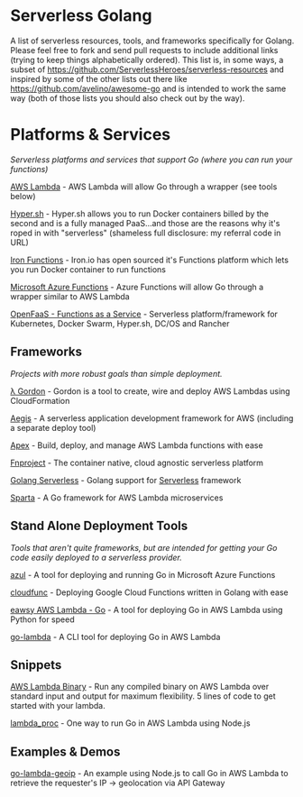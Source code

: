 # Serverless Golang

A list of serverless resources, tools, and frameworks specifically for Golang. Please feel free to fork and send pull requests to include additional links (trying to keep things alphabetically ordered). This list is, in some ways, a subset of https://github.com/ServerlessHeroes/serverless-resources and inspired by some of the other lists out there like https://github.com/avelino/awesome-go and is intended to work the same way (both of those lists you should also check out by the way).

# Platforms & Services
_Serverless platforms and services that support Go (where you can run your functions)_

[AWS Lambda](https://aws.amazon.com/lambda) - AWS Lambda will allow Go through a wrapper (see tools below)

[Hyper.sh](https://console.hyper.sh/register/invite/4DWLbzRrPYumMW47jyLACr6zwqRNJNcO) - Hyper.sh allows you to run Docker containers billed by the second and is a fully managed PaaS...and those are the reasons why it's roped in with "serverless" (shameless full disclosure: my referral code in URL)

[Iron Functions](https://github.com/iron-io/functions) - Iron.io has open sourced it's Functions platform which lets you run Docker container to run functions

[Microsoft Azure Functions]() - Azure Functions will allow Go through a wrapper similar to AWS Lambda

[OpenFaaS - Functions as a Service](https://github.com/openfaas/faas) - Serverless platform/framework for Kubernetes, Docker Swarm, Hyper.sh, DC/OS and Rancher

## Frameworks
_Projects with more robust goals than simple deployment._

[λ Gordon](https://github.com/jorgebastida/gordon) - Gordon is a tool to create, wire and deploy AWS Lambdas using CloudFormation

[Aegis](https://github.com/tmaiaroto/aegis) - A serverless application development framework for AWS (including a separate deploy tool)

[Apex](https://github.com/apex/apex) - Build, deploy, and manage AWS Lambda functions with ease

[Fnproject](https://github.com/fnproject/fn) - The container native, cloud agnostic serverless platform

[Golang Serverless](https://github.com/yunspace/serverless-golang) - Golang support for [Serverless](https://serverless.com/) framework

[Sparta](http://gosparta.io/) - A Go framework for AWS Lambda microservices

## Stand Alone Deployment Tools
_Tools that aren't quite frameworks, but are intended for getting your Go code easily deployed to a serverless provider._

[azul](https://github.com/wbuchwalter/azul) - A tool for deploying and running Go in Microsoft Azure Functions

[cloudfunc](https://github.com/flowup/cloudfunc) - Deploying Google Cloud Functions written in Golang with ease

[eawsy AWS Lambda - Go](https://github.com/eawsy/aws-lambda-go) - A tool for deploying Go in AWS Lambda using Python for speed

[go-lambda](https://github.com/xlab/go-lambda) - A CLI tool for deploying Go in AWS Lambda

## Snippets

[AWS Lambda Binary](https://www.npmjs.com/package/aws-lambda-binary) - Run any compiled binary on AWS Lambda over standard input and output for maximum flexibility. 5 lines of code to get started with your lambda.

[lambda_proc](https://github.com/jasonmoo/lambda_proc) - One way to run Go in AWS Lambda using Node.js

## Examples & Demos

[go-lambda-geoip](https://github.com/tmaiaroto/go-lambda-geoip) - An example using Node.js to call Go in AWS Lambda to retrieve the requester's IP -> geolocation via API Gateway
